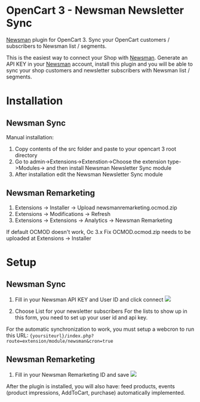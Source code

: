 # OpenCart 3 - Newsman Newsletter Sync
[Newsman](https://www.newsmanapp.com) plugin for OpenCart 3. Sync your OpenCart customers / subscribers to Newsman list / segments.

This is the easiest way to connect your Shop with [Newsman](https://www.newsmanapp.com).
Generate an API KEY in your [Newsman](https://www.newsmanapp.com) account, install this plugin and you will be able to sync your shop customers and newsletter subscribers with Newsman list / segments.

# Installation

## Newsman Sync

Manual installation:
1.  Copy contents of the src folder and paste to your opencart 3 root directory
2.  Go to admin->Extensions->Extenstion->Choose the extension type->Modules-> and then install Newsman Newsletter Sync module
3.  After installation edit the Newsman Newsletter Sync module

## Newsman Remarketing

1. Extensions -> Installer -> Upload newsmanremarketing.ocmod.zip
2. Extensions -> Modifications -> Refresh
3. Extensions -> Extensions -> Analytics -> Newsman Remarketing

If default OCMOD doesn't work, Oc 3.x Fix OCMOD.ocmod.zip needs to be uploaded at Extensions -> Installer

# Setup

## Newsman Sync

1. Fill in your Newsman API KEY and User ID and click connect
![](https://raw.githubusercontent.com/Newsman/OpenCart3-Newsman/master/assets/api-setup-screen-opencart3.png)

2. Choose List for your newsletter subscribers
For the lists to show up in this form, you need to set up your user id and api key.

For the automatic synchronization to work, you must setup a webcron to run this URL:
`{yoursiteurl}/index.php?route=extension/module/newsman&cron=true`

## Newsman Remarketing

1. Fill in your Newsman Remarketing ID and save
![](https://raw.githubusercontent.com/Newsman/OpenCart3-Newsman/master/assets/nr1.png)

After the plugin is installed, you will also have: feed products, events (product impressions, AddToCart, purchase) automatically implemented.
